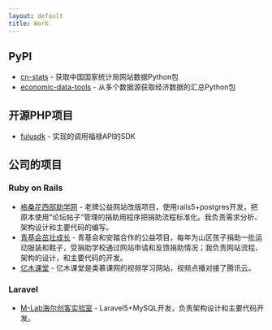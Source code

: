 ```yaml
---
layout: default
title: Work
---
```


## PyPI

* [cn-stats](https://pypi.org/project/cn-stats/) - 获取中国国家统计局网站数据Python包
* [economic-data-tools](https://pypi.org/project/economic-data-tools/) - 从多个数据源获取经济数据的汇总Python包

## 开源PHP项目

* [fulusdk](https://github.com/songjian/fulusdk) - 实现的调用福禄API的SDK

## 公司的项目

### Ruby on Rails 

* [格桑花西部助学网](http://www.gesanghua.org/) - 老牌公益网站改版项目，使用rails5+postgres开发，把原本使用“论坛帖子”管理的捐助用程序把捐助流程标准化。我负责需求分析、架构设计和主要代码的编写。
* [青基会茁壮成长](http://zzcz.wikiflyer.cn/) - 青基会和安踏合作的公益项目，每年为山区孩子捐助一批运动服装和鞋子，受捐助学校通过网站申请和反馈捐助情况；我负责网站流程、架构的设计，和主要代码的开发。
* [亿木课堂](http://www.ymooc.com.cn/) - 亿木课堂是类慕课网的视频学习网站，视频点播对接了腾讯云。

### Laravel

* [M-Lab海尔创客实验室](http://lab.haier.com/) - Laravel5+MySQL开发，负责架构设计和主要代码开发。
